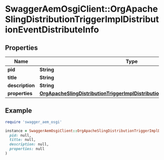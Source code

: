 # SwaggerAemOsgiClient::OrgApacheSlingDistributionTriggerImplDistributionEventDistributeInfo

## Properties

| Name | Type | Description | Notes |
| ---- | ---- | ----------- | ----- |
| **pid** | **String** |  | [optional] |
| **title** | **String** |  | [optional] |
| **description** | **String** |  | [optional] |
| **properties** | [**OrgApacheSlingDistributionTriggerImplDistributionEventDistributeProperties**](OrgApacheSlingDistributionTriggerImplDistributionEventDistributeProperties.md) |  | [optional] |

## Example

```ruby
require 'swagger_aem_osgi'

instance = SwaggerAemOsgiClient::OrgApacheSlingDistributionTriggerImplDistributionEventDistributeInfo.new(
  pid: null,
  title: null,
  description: null,
  properties: null
)
```

